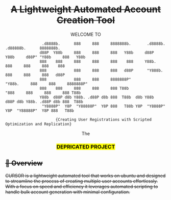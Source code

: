 <s><h1 align=center>    A Lightweight Automated Account Creation Tool </h1></s>

  <p align=center>WELCOME TO</p>


                    .d8888b.      888     888     8888888b.       .d8888b.       .d88888b.      8888888b.  
                   d88P  Y88b     888     888     888   Y88b     d88P  Y88b     d88P" "Y88b     888   Y88b 
                   888    888     888     888     888    888     Y88b.          888     888     888    888 
                   888            888     888     888   d88P      "Y888b.       888     888     888   d88P 
                   888            888     888     8888888P"          "Y88b.     888     888     8888888P"  
                   888    888     888     888     888 T88b             "888     888     888     888 T88b   
                   Y88b  d88P d8b Y88b. .d88P d8b 888  T88b  d8b Y88b  d88P d8b Y88b. .d88P d8b 888  T88b  
                    "Y8888P"  Y8P  "Y88888P"  Y8P 888   T88b Y8P  "Y8888P"  Y8P  "Y88888P"  Y8P 888   T88b

                          {Creating User Registrations with Scripted Optimization and Replication}

  <p align=center>The</p> 
<h3><p align=center><b><mark>DEPRICATED PROJECT</b></p>


<s><h2>🌟 Overview</h2>
    <p>CURSOR is a lightweight automated tool that works on ubuntu and designed to streamline the process of creating multiple user accounts effortlessly. With a focus on speed and efficiency it leverages automated scripting to handle bulk account generation with minimal configuration.</p></s>

